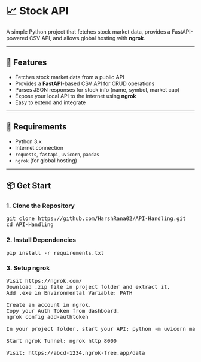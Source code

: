 # 📈 Stock API

A simple Python project that fetches stock market data, provides a FastAPI-powered CSV API, and allows global hosting with **ngrok**.

---

## 🚀 Features

- Fetches stock market data from a public API
- Provides a **FastAPI**-based CSV API for CRUD operations
- Parses JSON responses for stock info (name, symbol, market cap)
- Expose your local API to the internet using **ngrok**
- Easy to extend and integrate

---

## 🧰 Requirements

- Python 3.x
- Internet connection
- `requests`, `fastapi`, `uvicorn`, `pandas`
- `ngrok` (for global hosting)

---

## 📦 Get Start

### 1. Clone the Repository
<pre>
git clone https://github.com/HarshRana02/API-Handling.git
cd API-Handling
</pre>

### 2. Install Dependencies
<pre>
pip install -r requirements.txt
</pre>

### 3. Setup ngrok
<pre>
Visit https://ngrok.com/
Download .zip file in project folder and extract it. 
Add .exe in Environmental Variable: PATH

Create an account in ngrok.
Copy your Auth Token from dashboard.
ngrok config add-authtoken <YOUR_TOKEN> 

In your project folder, start your API: python -m uvicorn main:app --host 0.0.0.0 --port 8000

Start ngrok Tunnel: ngrok http 8000

Visit: https://abcd-1234.ngrok-free.app/data
</pre>